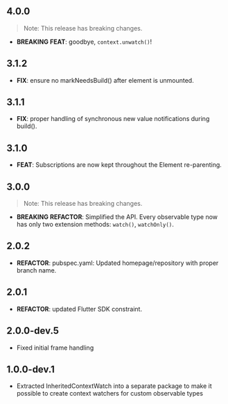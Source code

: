 ## 4.0.0

> Note: This release has breaking changes.

 - **BREAKING** **FEAT**: goodbye, `context.unwatch()`!

## 3.1.2

 - **FIX**: ensure no markNeedsBuild() after element is unmounted.

## 3.1.1

 - **FIX**: proper handling of synchronous new value notifications during build().

## 3.1.0

 - **FEAT**: Subscriptions are now kept throughout the Element re-parenting.

## 3.0.0

> Note: This release has breaking changes.

 - **BREAKING** **REFACTOR**: Simplified the API. Every observable type now has only two extension methods: `watch()`, `watchOnly()`.

## 2.0.2

 - **REFACTOR**: pubspec.yaml: Updated homepage/repository with proper branch name.

## 2.0.1

 - **REFACTOR**: updated Flutter SDK constraint.

## 2.0.0-dev.5

 - Fixed initial frame handling

## 1.0.0-dev.1

- Extracted InheritedContextWatch into a separate package to make it possible to create context watchers for custom observable types
